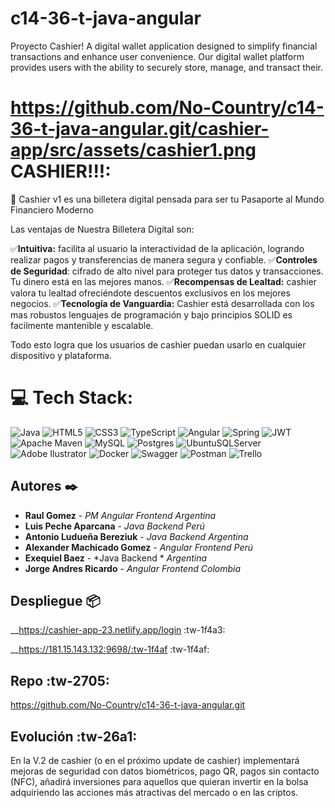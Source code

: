 # c14-36-t-java-angular
Proyecto Cashier! A digital wallet application designed to simplify financial transactions and enhance user convenience. Our digital wallet platform provides users with the ability to securely store, manage, and transact their.
# https://github.com/No-Country/c14-36-t-java-angular.git/cashier-app/src/assets/cashier1.png CASHIER!!!:

💫 Cashier v1 es una billetera digital pensada para ser tu Pasaporte al Mundo Financiero Moderno

Las ventajas de Nuestra Billetera Digital son:

✅**Intuitiva:** facilita al usuario la interactividad de la aplicación, logrando realizar pagos y transferencias de manera segura y confiable.
✅**Controles de Seguridad**: cifrado de alto nivel para proteger tus datos y transacciones. Tu dinero está en las mejores manos.
✅**Recompensas de Lealtad:** cashier valora tu lealtad ofreciéndote descuentos exclusivos en los mejores negocios.
✅**Tecnología de Vanguardia:** Cashier está desarrollada con los mas robustos lenguajes de programación y bajo principios SOLID es facilmente mantenible y escalable.

Todo esto logra que los usuarios de cashier puedan usarlo en cualquier dispositivo y plataforma.

# 💻 Tech Stack:
![Java](https://img.shields.io/badge/java-%23ED8B00.svg?style=for-the-badge&logo=java&logoColor=white) ![HTML5](https://img.shields.io/badge/html5-%23E34F26.svg?style=for-the-badge&logo=html5&logoColor=white) ![CSS3](https://img.shields.io/badge/css3-%231572B6.svg?style=for-the-badge&logo=css3&logoColor=white) ![TypeScript](https://img.shields.io/badge/typescript-%23007ACC.svg?style=for-the-badge&logo=typescript&logoColor=white) ![Angular](https://img.shields.io/badge/angular-%23DD0031.svg?style=for-the-badge&logo=angular&logoColor=white) ![Spring](https://img.shields.io/badge/spring-%236DB33F.svg?style=for-the-badge&logo=spring&logoColor=white) ![JWT](https://img.shields.io/badge/JWT-black?style=for-the-badge&logo=JSON%20web%20tokens) ![Apache Maven](https://img.shields.io/badge/Apache%20Maven-C71A36?style=for-the-badge&logo=Apache%20Maven&logoColor=white) ![MySQL](https://img.shields.io/badge/mysql-%2300f.svg?style=for-the-badge&logo=mysql&logoColor=white) ![Postgres](https://img.shields.io/badge/postgres-%23316192.svg?style=for-the-badge&logo=postgresql&logoColor=white) ![UbuntuSQLServer](https://img.shields.io/badge/Ubuntu%20Server-CC2927?style=for-the-badge&logo=microsoft%20sql%20server&logoColor=white) ![Adobe Ilustrator](https://img.shields.io/badge/adobeilustrator-%2331A8FF.svg?style=for-the-badge&logo=adobephotoshop&logoColor=white) ![Docker](https://img.shields.io/badge/docker-%230db7ed.svg?style=for-the-badge&logo=docker&logoColor=white) ![Swagger](https://img.shields.io/badge/-Swagger-%23Clojure?style=for-the-badge&logo=swagger&logoColor=white) ![Postman](https://img.shields.io/badge/Postman-FF6C37?style=for-the-badge&logo=postman&logoColor=white) ![Trello](https://img.shields.io/badge/trello-%230A0FFF.svg?style=for-the-badge&logo=jira&logoColor=white)

## Autores ✒️

* **Raul Gomez** - *PM*  *Angular Frontend*  *Argentina* 
* **Luis Peche Aparcana** - *Java Backend* *Perú* 
* **Antonio Ludueña Bereziuk** - *Java Backend* *Argentina*  
* **Alexander Machicado Gomez** - *Angular Frontend* *Perú*
* **Exequiel Baez** - *Java Backend * *Argentina*  
* **Jorge Andres Ricardo** - *Angular Frontend*  *Colombia*

## Despliegue 📦

__https://cashier-app-23.netlify.app/login :tw-1f4a3:

__https://181.15.143.132:9698/:tw-1f4af :tw-1f4af:

## Repo :tw-2705:

https://github.com/No-Country/c14-36-t-java-angular.git

## Evolución :tw-26a1:

En la V.2 de cashier (o en el próximo update de cashier) implementará mejoras de seguridad con datos biométricos, pago QR, pagos sin contacto (NFC), añadirá inversiones para aquellos que quieran invertir en la bolsa adquiriendo las acciones más atractivas del mercado o en las criptos.

<!-- Proudly created with GPRM ( https://gprm.itsvg.in ) -->

